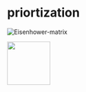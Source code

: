 # priortization

![Eisenhower-matrix](https://github.com/srhkansal/priortization/assets/45293764/bcc72395-c937-45b2-8db2-09ff55d321c4)

<img src="[https://your-image-url.type](https://github.com/srhkansal/priortization/assets/45293764/bcc72395-c937-45b2-8db2-09ff55d321c4)" width="100" height="100"> 
